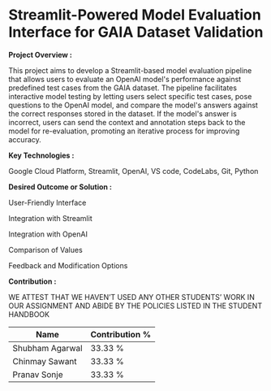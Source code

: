 # Streamlit-Powered Model Evaluation Interface for GAIA Dataset Validation

**Project Overview :**

This project aims to develop a Streamlit-based model evaluation pipeline that allows users to evaluate an OpenAI model's performance against predefined test cases from the GAIA dataset. The pipeline facilitates interactive model testing by letting users select specific test cases, pose questions to the OpenAI model, and compare the model's answers against the correct responses stored in the dataset. If the model's answer is incorrect, users can send the context and annotation steps back to the model for re-evaluation, promoting an iterative process for improving accuracy.

**Key Technologies :**

Google Cloud Platform, Streamlit, OpenAI, VS code, CodeLabs, Git, Python

**Desired Outcome or Solution :**

User-Friendly Interface 

Integration with Streamlit

Integration with OpenAI

Comparison of Values

Feedback and Modification Options

**Contribution :**

WE ATTEST THAT WE HAVEN’T USED ANY OTHER STUDENTS’ WORK IN OUR 
ASSIGNMENT AND ABIDE BY THE POLICIES LISTED IN THE STUDENT HANDBOOK

| Name            | Contribution %                       |
|------------------|-------------------------------------|
| Shubham Agarwal  | 33.33 %                             |
| Chinmay Sawant   | 33.33 %                             |
| Pranav Sonje     | 33.33 %                             |
